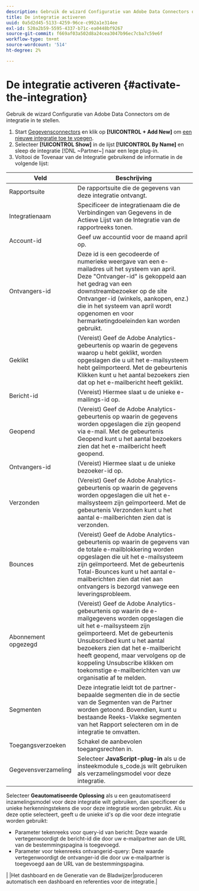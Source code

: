 ```yaml
---
description: Gebruik de wizard Configuratie van Adobe Data Connectors om de integratie in te stellen.
title: De integratie activeren
uuid: 0a5d2d45-5133-4259-96ce-c992a1e314ee
exl-id: 520a2b59-5595-4337-b71c-ea0448bf9267
source-git-commit: f669af03a502d8a24cea3047b96ec7cba7c59e6f
workflow-type: tm+mt
source-wordcount: '514'
ht-degree: 2%

---
```


# De integratie activeren {#activate-the-integration}

Gebruik de wizard Configuratie van Adobe Data Connectors om de integratie in te stellen.

1. Start [Gegevensconnectors](https://experienceleague.adobe.com/docs/analytics/import/dataconnectors/getting-started-data-connectors.html) en klik op **[!UICONTROL + Add New]** om [een nieuwe integratie toe te voegen](https://experienceleague.adobe.com/docs/analytics/import/dataconnectors/getting-started-data-connectors.html).
1. Selecteer **[!UICONTROL Show]** in de lijst **[!UICONTROL By Name]** en sleep de integratie [!DNL ~Partner~] naar een lege plug-in.
1. Voltooi de Tovenaar van de Integratie gebruikend de informatie in de volgende lijst:

| Veld | Beschrijving |
|--- |--- |
| Rapportsuite | De rapportsuite die de gegevens van deze integratie ontvangt. |
| Integratienaam | Specificeer de integratienaam die de Verbindingen van Gegevens in de Actieve Lijst van de Integratie van de rapportreeks tonen. |
| Account-id | Geef uw accountid voor de maand april op. |
| Ontvangers-id | Deze id is een gecodeerde of numerieke weergave van een e-mailadres uit het systeem van april. Deze &quot;Ontvanger-id&quot; is gekoppeld aan het gedrag van een downstreambezoeker op de site Ontvanger-id (winkels, aankopen, enz.) die in het systeem van april wordt opgenomen en voor hermarketingdoeleinden kan worden gebruikt. |
| Geklikt | (Vereist) Geef de Adobe Analytics-gebeurtenis op waarin de gegevens waarop u hebt geklikt, worden opgeslagen die u uit het e-mailsysteem hebt geïmporteerd. Met de gebeurtenis Klikken kunt u het aantal bezoekers zien dat op het e-mailbericht heeft geklikt. |
| Bericht-id | (Vereist) Hiermee slaat u de unieke e-mailings-id op. |
| Geopend | (Vereist) Geef de Adobe Analytics-gebeurtenis op waarin de gegevens worden opgeslagen die zijn geopend via e-mail. Met de gebeurtenis Geopend kunt u het aantal bezoekers zien dat het e-mailbericht heeft geopend. |
| Ontvangers-id | (Vereist) Hiermee slaat u de unieke bezoeker-id op. |
| Verzonden | (Vereist) Geef de Adobe Analytics-gebeurtenis op waarin de gegevens worden opgeslagen die uit het e-mailsysteem zijn geïmporteerd. Met de gebeurtenis Verzonden kunt u het aantal e-mailberichten zien dat is verzonden. |
| Bounces | (Vereist) Geef de Adobe Analytics-gebeurtenis op waarin de gegevens van de totale e-mailblokkering worden opgeslagen die uit het e-mailsysteem zijn geïmporteerd. Met de gebeurtenis Total-Bounces kunt u het aantal e-mailberichten zien dat niet aan ontvangers is bezorgd vanwege een leveringsprobleem. |
| Abonnement opgezegd | (Vereist) Geef de Adobe Analytics-gebeurtenis op waarin de e-mailgegevens worden opgeslagen die uit het e-mailsysteem zijn geïmporteerd. Met de gebeurtenis Unsubscribed kunt u het aantal bezoekers zien dat het e-mailbericht heeft geopend, maar vervolgens op de koppeling Unsubscribe klikken om toekomstige e-mailberichten van uw organisatie af te melden. |
| Segmenten | Deze integratie leidt tot de partner-bepaalde segmenten die in de sectie van de Segmenten van de Partner worden getoond. Bovendien, kunt u bestaande Reeks-Vlakke segmenten van het Rapport selecteren om in de integratie te omvatten. |
| Toegangsverzoeken | Schakel de aanbevolen toegangsrechten in. |
| Gegevensverzameling | Selecteer **JavaScript-plug-in** als u de insteekmodule s_code.js wilt gebruiken als verzamelingsmodel voor deze integratie. |
Selecteer **Geautomatiseerde Oplossing** als u een geautomatiseerd inzamelingsmodel voor deze integratie wilt gebruiken, dan specificeer de unieke herkenningstekens die voor deze integratie worden gebruikt. Als u deze optie selecteert, geeft u de unieke id&#39;s op die voor deze integratie worden gebruikt:
<ul><li>Parameter tekenreeks voor query-id van bericht: Deze waarde vertegenwoordigt de bericht-id die door uw e-mailpartner aan de URL van de bestemmingspagina is toegevoegd.</li>
<li>Parameter voor tekenreeks ontvangerid-query: Deze waarde vertegenwoordigt de ontvanger-id die door uw e-mailpartner is toegevoegd aan de URL van de bestemmingspagina.</li></ul>|
|Het dashboard en de Generatie van de Bladwijzer|produceren automatisch een dashboard en referenties voor de integratie.|
